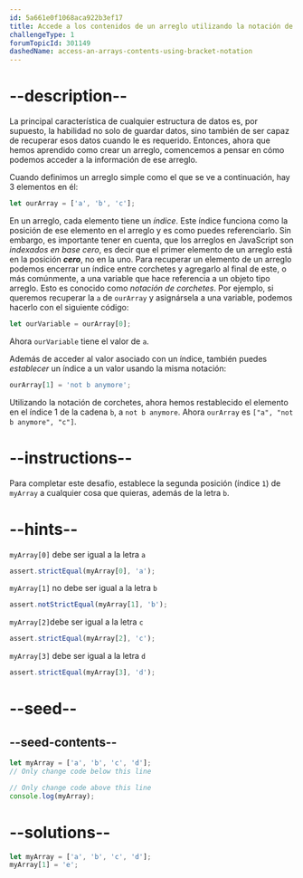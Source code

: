 ```yaml
---
id: 5a661e0f1068aca922b3ef17
title: Accede a los contenidos de un arreglo utilizando la notación de corchetes
challengeType: 1
forumTopicId: 301149
dashedName: access-an-arrays-contents-using-bracket-notation
---
```


# --description--

La principal característica de cualquier estructura de datos es, por supuesto, la habilidad no solo de guardar datos, sino también de ser capaz de recuperar esos datos cuando le es requerido. Entonces, ahora que hemos aprendido como crear un arreglo, comencemos a pensar en cómo podemos acceder a la información de ese arreglo.

Cuando definimos un arreglo simple como el que se ve a continuación, hay 3 elementos en él:

```js
let ourArray = ['a', 'b', 'c'];
```

En un arreglo, cada elemento tiene un <dfn>índice</dfn>. Este índice funciona como la posición de ese elemento en el arreglo y es como puedes referenciarlo. Sin embargo, es importante tener en cuenta, que los arreglos en JavaScript son <dfn>indexados en base cero</dfn>, es decir que el primer elemento de un arreglo está en la posición **_cero_**, no en la uno. Para recuperar un elemento de un arreglo podemos encerrar un índice entre corchetes y agregarlo al final de este, o más comúnmente, a una variable que hace referencia a un objeto tipo arreglo. Esto es conocido como <dfn>notación de corchetes</dfn>. Por ejemplo, si queremos recuperar la `a` de `ourArray` y asignársela a una variable, podemos hacerlo con el siguiente código:

```js
let ourVariable = ourArray[0];
```

Ahora `ourVariable` tiene el valor de `a`.

Además de acceder al valor asociado con un índice, también puedes _establecer_ un índice a un valor usando la misma notación:

```js
ourArray[1] = 'not b anymore';
```

Utilizando la notación de corchetes, ahora hemos restablecido el elemento en el índice 1 de la cadena `b`, a `not b anymore`. Ahora `ourArray` es `["a", "not b anymore", "c"]`.

# --instructions--

Para completar este desafío, establece la segunda posición (índice `1`) de `myArray` a cualquier cosa que quieras, además de la letra `b`.

# --hints--

`myArray[0]` debe ser igual a la letra `a`

```js
assert.strictEqual(myArray[0], 'a');
```

`myArray[1]` no debe ser igual a la letra `b`

```js
assert.notStrictEqual(myArray[1], 'b');
```

`myArray[2]`debe ser igual a la letra `c`

```js
assert.strictEqual(myArray[2], 'c');
```

`myArray[3]` debe ser igual a la letra `d`

```js
assert.strictEqual(myArray[3], 'd');
```

# --seed--

## --seed-contents--

```js
let myArray = ['a', 'b', 'c', 'd'];
// Only change code below this line

// Only change code above this line
console.log(myArray);
```

# --solutions--

```js
let myArray = ['a', 'b', 'c', 'd'];
myArray[1] = 'e';
```
